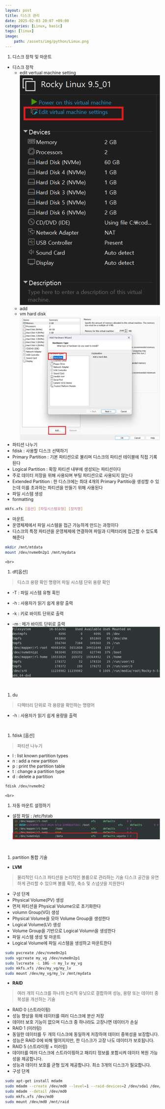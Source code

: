 ```yaml
---
layout: post
title: 디스크 관리
date: 2025-02-03 20:07 +09:00
categories: [Linux, basic]
tags: [linux]
image:
    path: /assets/img/python/Linux.png
---
```


1. 디스크 장착 및 마운트
- 디스크 장착
  - edit vertual machine setting
  ![edit vertual machine setting](/assets/img/linux/16editvirualmachine.png)
  - add
  - vm hard disk
 ![addvmharddisk](/assets/img/linux/16addvmharddisk.png)
 - 파티션 나누기
  - fdisk : 사용할 디스크 선택하기
  - Primary Partition : 기본 파티션으로 불리며 디스크의 파티션 테이블에 직접 기록된다
  - Logical Partition : 확장 파티션 내부에 생성되는 파티션이다
   - 주로 데이터 저장을 위해 사용되며 부팅 파티션으로 사용되지 않는다
  - Extended Partition : 한 디스크에는 최대 4개의 Primary Partitio을 생성할 수 있는데 이를 초과하는 파티션을 만들기 위해 사용된다
 - 파일 시스템 생성
  - formatting
  ```bash
  mkfs.xfs [옵션] [파일시스템유형] [장치명]
  ```
 - 마운트
  - 운영체제에서 파일 시스템을 접근 가능하게 만드는 과정이다
  - 디스크의 특정 파티션을 운영체제에 연결하여 파일과 디렉터리에 접근할 수 있도록 해준다
  ```bash
  mkdir /mnt/mtdata
  mount /dev/nvme0n2p1 /mnt/mydata
  ```

    <br>
1. df[옵션]
> 디스크 용량 확인 명령어
> 파일 시스템 단위 용량 확인
- -T : 파일 시스템 유형 혹인
- -h : 사용자가 읽기 쉽게 용량 출력
- -k : 키로 바이트 단위로 출력
- -m : 메가 바이트 단위로 출력
![디스크용량 확인](/assets/img/linux/16dfoption.png)

    <br>
1. du 
> 디렉터리 단위로 각 용량을 확인하는 명령어
- -h : 사용자가 읽기 쉽게 용량을 출력

    <br>
1. fdisk [옵션]
> 파티션 나누기
- l : list known partition types
- n : add a new partition
- p : print the partition table
- t : change a partition type
- d : delete a partition
```bash
fdisk /dev/nvme0n2
```

    <br>
1. 자동 마운트 설정하기
- 설정 파일 : /etc/fstab
![자동마운트](/assets/img/linux/16automount.png)

    <br>
1. partition 통합 기술
- **LVM**
> 물리적인 디스크 파티션을 논리적인 볼륨으로 관리하는 기술
> 디스크 공간을 유연하게 관리할 수 있으며 볼륨 확장, 축소 및 스냅샷을 지원한다
- 구성 단계
 - Physical Volume(PV) 생성
  - 먼저 파티션을 Physical Volume으로 초기화한다
 - volumn Group(VG) 생성
  - Physical Volume을 모아 Volume Group을 생성한다
 - Logical Volume(LV) 생성
  - Volume Group을 기반으로 Logical Volumn을 생성한다
 - 파일 시스템 생성 및 마운트
  - Logical Volume에 파일 시스템을 생성하고 마운트한다
 ```bash
 sudo pvcreate /dev/nvme0n2p1
 sudo vgcreate my_vg /dev/nvme0n2p1
 sudo lvcreate -L 10G -n my_lv my_vg
 sudo mkfs.xfs /dev/my_vg/my_lv
 sudo mount /dev/my_vg/my_lv /mnt/mydata
 ```

- **RAID**
> 여러 개의 디스크를 하나의 논리적 유닛으로 결합하여 성능, 용량 또는 데이터 중복성을 개선하는 기술
 - RAID 0 (스트라이핑)
  - 성능 향상을 위해 데이터를 여러 디스크에 분산 저장
  - 데이터 보호 기능이 없으며 디스크 중 하나라도 고장나면 데이터가 손실
 - RAID 1 (미러링)
  - 동일한 데이터를 두 개의 디스크에 동일하게 저장하여 데이터 중복성을 보장합니다.
  - 성능은 RAID 0에 비해 떨어지지만, 한 디스크가 고장 나도 데이터가 보호됩니다.
 - RAID 5 (스트라이핑 + 미러링)
  - 데이터를 여러 디스크에 스트라이핑하고 패리티 정보를 포함시켜 데이터 복원 가능성을 제공합니다.
  - 성능과 데이터 보호를 균형 있게 제공합니다. 최소 3개의 디스크가 필요합니다.
 - 구성 단계
 ```bash
 sudo apt-get install mdadm
 sudo mdadm --create /dev/md0 --level=1 --raid-devices=2 /dev/sda1 /dev/sdb1
 sudo mdadm --detail /dev/md0
 sudo mkfs.xfs /dev/md0
 sudo mount /dev/md0 /mnt/raid
 ```

